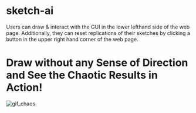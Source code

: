 # sketch-ai
Users can draw & interact with the GUI in the lower lefthand side of the web page. Additionally, they can reset replications of their sketches by clicking a button in the upper right hand corner of the web page.

# Draw without any Sense of Direction and See the Chaotic Results in Action!
![gif_chaos](https://user-images.githubusercontent.com/63478816/82720581-bc79c580-9c82-11ea-8037-86bb456dfe05.gif)

